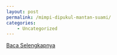 ```yaml
---
layout: post
permalink: /mimpi-dipukul-mantan-suami/
categories:
    - Uncategorized
---
```


[Baca Selengkapnya](/09)